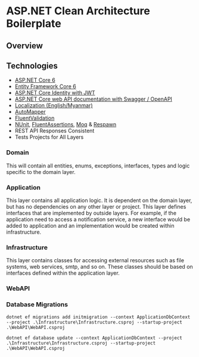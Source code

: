 # ASP.NET Clean Architecture Boilerplate

## Overview

## Technologies

* [ASP.NET Core 6](https://docs.microsoft.com/en-us/aspnet/core/introduction-to-aspnet-core)
* [Entity Framework Core 6](https://docs.microsoft.com/en-us/ef/core/)
* [ASP.NET Core Identity with JWT](https://learn.microsoft.com/en-us/aspnet/core/security/?view=aspnetcore-6.0)
* [ASP.NET Core web API documentation with Swagger / OpenAPI](https://learn.microsoft.com/en-us/aspnet/core/security/?view=aspnetcore-6.0)
* [Localization (English/Myanmar)](https://learn.microsoft.com/en-us/aspnet/core/fundamentals/localization?view=aspnetcore-6.0)
* [AutoMapper](https://automapper.org/)
* [FluentValidation](https://fluentvalidation.net/)
* [NUnit](https://nunit.org/), [FluentAssertions](https://fluentassertions.com/), [Moq](https://github.com/moq) & [Respawn](https://github.com/jbogard/Respawn)
* REST API Responses Consistent
* Tests Projects for All Layers
### Domain

This will contain all entities, enums, exceptions, interfaces, types and logic specific to the domain layer.

### Application

This layer contains all application logic. It is dependent on the domain layer, but has no dependencies on any other layer or project. This layer defines interfaces that are implemented by outside layers. For example, if the application need to access a notification service, a new interface would be added to application and an implementation would be created within infrastructure.

### Infrastructure

This layer contains classes for accessing external resources such as file systems, web services, smtp, and so on. These classes should be based on interfaces defined within the application layer.

### WebAPI


### Database Migrations
```
dotnet ef migrations add initmigration --context ApplicationDbContext --project .\Infrastructure\Infrastructure.csproj --startup-project .\WebAPI\WebAPI.csproj
```
```
dotnet ef database update --context ApplicationDbContext --project .\Infrastructure\Infrastructure.csproj --startup-project .\WebAPI\WebAPI.csproj
```
